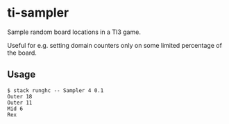 
# ti-sampler

Sample random board locations in a TI3 game.

Useful for e.g. setting domain counters only on some limited percentage of the
board.

## Usage

```
$ stack runghc -- Sampler 4 0.1
Outer 18
Outer 11
Mid 6
Rex
```

